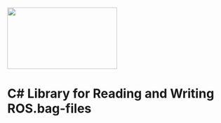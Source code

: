 # <img src=	https://upload.wikimedia.org/wikipedia/commons/7/7a/ROS_cat.png width="250" height="140">

# C# Library for Reading and Writing ROS.bag-files
